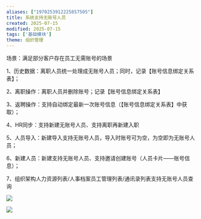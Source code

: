 ```yaml
---
aliases: ["1970253912225857505"]
title: 系统支持无账号人员
created: 2025-07-15
modified: 2025-07-15
tags: ['基础模块']
theme: 组织管理
---
```


场景：满足部分客户存在员工无需账号的场景

1、历史数据：离职人员统一处理成无账号人员；同时，记录【账号信息绑定关系表】；

2、离职操作：离职人员并删除账号；记录【账号信息绑定关系表】

3、返聘操作：支持自动绑定最新一次账号信息（【账号信息绑定关系表】中获取）；

4、HR同步：支持新建无账号人员、支持离职再新建入职

5、人员导入：新建导入支持无账号人员，导入时账号可为空，为空即为无账号人员；

6、新建人员：新建支持无账号人员、支持邀请创建账号（人员卡片——账号信息）；

7、组织架构人力资源列表/人事档案员工管理列表/通讯录列表支持无账号人员查询

![](f454a38efcc17dbbd56c7520ea8ca7f0.jpg)

![](ee95a0280b2cdead5c063fa551e13d4c.jpg)